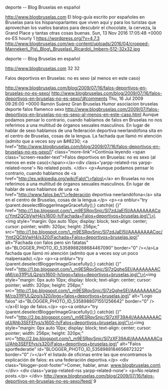 deporte -- Blog Bruselas en español

http://www.blogbruselas.com El blog-guía escrito por españoles en
Bruselas para los hispanoparlantes que viven aquí y para los turistas
que aprovechan los vuelos baratos para descubrir el chocolate, la
cerveza, la Grand Place y tantas otras cosas buenas. Sun, 13 Nov 2016
17:05:48 +0000 es-ES hourly 1 https://wordpress.org/?v=4.7.3
http://www.blogbruselas.com/wp-content/uploads/2016/04/cropped-Manneken\_Pis\_Blog\_Bruselas\_Ricardo\_Imbern-512-32x32.jpg

deporte -- Blog Bruselas en español

http://www.blogbruselas.com 32 32

Falos deportivos en Bruselas: no es sexo (al menos en este caso)

http://www.blogbruselas.com/blog/2009/07/16/falos-deportivos-en-bruselas-no-es-sexo/
http://www.blogbruselas.com/blog/2009/07/16/falos-deportivos-en-bruselas-no-es-sexo/\#comments
Thu, 16 Jul 2009 09:26:00 +0000 Ramón Suárez Gran Bruselas Humor
asociacion bruselas deporte falos flamenco sexo
http://www.blogbruselas.com/2009/07/falos-deportivos-en-bruselas-no-es-sexo-al-menos-en-este-caso.html
Aunque podamos pensar lo contrario, cuando hablamos de falos en Bruselas
no nos referimos a una multitud de órganos sexuales masculinos. En lugar
de hablar de sexo hablamos de una federación deportiva neerlandófona
sita en el centro de Bruselas, cosas de la lengua. La fachada que llamó
mi atención (admito que a veces soy un &\#8230; \<a
href=\"http://www.blogbruselas.com/blog/2009/07/16/falos-deportivos-en-bruselas-no-es-sexo/\"
class=\"more-link\"\>Continúa leyendo \<span
class=\"screen-reader-text\"\>Falos deportivos en Bruselas: no es sexo
(al menos en este caso)\</span\>\</a\>\<div class=\'yarpp-related-rss
yarpp-related-none\'\> No related posts. \</div\> \<p\>Aunque podamos
pensar lo contrario, cuando hablamos de \<a
href=\"http://es.wikipedia.org/wiki/Falo\"\>falos\</a\> en Bruselas no
nos referimos a una multitud de órganos sexuales masculinos. En lugar de
hablar de sexo hablamos de una \<a
href=\"http://www.falos.be/\"\>federación deportiva neerlandófona\</a\>
sita en el centro de Bruselas, cosas de la lengua.\</p\> \<p\>\<a
onblur=\"try {parent.deselectBloggerImageGracefully();} catch(e) {}\"
href=\"http://1.bp.blogspot.com/\_m9ESRqvSnjc/Sl7zdJaEI5I/AAAAAAAACqc/Ymt2QCbVwH4/s1600-h/Fachada+Falos+deportivos+bruselas.jpg\"\>\<img
style=\"margin: 0px auto 10px; display: block; text-align: center;
cursor: pointer; width: 320px; height: 256px;\"
src=\"http://1.bp.blogspot.com/\_m9ESRqvSnjc/Sl7zdJaEI5I/AAAAAAAACqc/Ymt2QCbVwH4/s320/Fachada+Falos+deportivos+bruselas.jpg\"
alt=\"Fachada con falos pero sin fatatas\"
id=\"BLOGGER\_PHOTO\_ID\_5358988288684467090\" border=\"0\" /\>\</a\>La
fachada que llamó mi atención (admito que a veces soy un poco
malpensado).\</p\> \<p\>\<a onblur=\"try
{parent.deselectBloggerImageGracefully();} catch(e) {}\"
href=\"http://1.bp.blogspot.com/\_m9ESRqvSnjc/Sl7zQgheSEI/AAAAAAAACqM/cp31fPULQzg/s1600-h/logo+falos+deportivos+bruselas.jpg\"\>\<img
style=\"margin: 0px auto 10px; display: block; text-align: center;
cursor: pointer; width: 320px; height: 256px;\"
src=\"http://1.bp.blogspot.com/\_m9ESRqvSnjc/Sl7zQgheSEI/AAAAAAAACqM/cp31fPULQzg/s320/logo+falos+deportivos+bruselas.jpg\"
alt=\"Logo falos\" id=\"BLOGGER\_PHOTO\_ID\_5358988071551256642\"
border=\"0\" /\>\</a\>El logo de falos.\</p\> \<p\>\<a onblur=\"try
{parent.deselectBloggerImageGracefully();} catch(e) {}\"
href=\"http://2.bp.blogspot.com/\_m9ESRqvSnjc/Sl7zXF39A4I/AAAAAAAACqU/Ahb3SEFEfys/s1600-h/Falos+deportivos+bruselas.jpg\"\>\<img
style=\"margin: 0px auto 10px; display: block; text-align: center;
cursor: pointer; width: 256px; height: 320px;\"
src=\"http://2.bp.blogspot.com/\_m9ESRqvSnjc/Sl7zXF39A4I/AAAAAAAACqU/Ahb3SEFEfys/s320/Falos+deportivos+bruselas.jpg\"
alt=\"Falos sportfederatie\"
id=\"BLOGGER\_PHOTO\_ID\_5358988184656872322\" border=\"0\" /\>\</a\>Y
el listado de oficinas entre las que encontramos la explicación de
falos: es una federación deportiva.\</p\> \<div
class=\"blogger-post-footer\"\>Comer, hablar, amar.
www.blogbruselas.com\</div\> \<div class=\'yarpp-related-rss
yarpp-related-none\'\> \<p\>No related posts.\</p\> \</div\>
http://www.blogbruselas.com/blog/2009/07/16/falos-deportivos-en-bruselas-no-es-sexo/feed/
9
